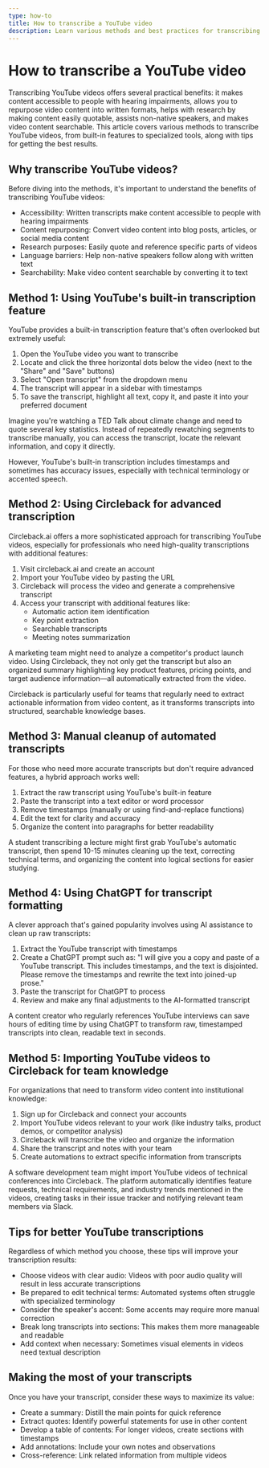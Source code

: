 ```yaml
---
type: how-to
title: How to transcribe a YouTube video
description: Learn various methods and best practices for transcribing YouTube videos, from using built-in features to specialized tools like Circleback.ai, to make content accessible, searchable, and repurposable.
---
```


# How to transcribe a YouTube video

Transcribing YouTube videos offers several practical benefits: it makes content accessible to people with hearing impairments, allows you to repurpose video content into written formats, helps with research by making content easily quotable, assists non-native speakers, and makes video content searchable. This article covers various methods to transcribe YouTube videos, from built-in features to specialized tools, along with tips for getting the best results.

## Why transcribe YouTube videos?

Before diving into the methods, it's important to understand the benefits of transcribing YouTube videos:

- Accessibility: Written transcripts make content accessible to people with hearing impairments
- Content repurposing: Convert video content into blog posts, articles, or social media content
- Research purposes: Easily quote and reference specific parts of videos
- Language barriers: Help non-native speakers follow along with written text
- Searchability: Make video content searchable by converting it to text

## Method 1: Using YouTube's built-in transcription feature

YouTube provides a built-in transcription feature that's often overlooked but extremely useful:

1. Open the YouTube video you want to transcribe
2. Locate and click the three horizontal dots below the video (next to the "Share" and "Save" buttons)
3. Select "Open transcript" from the dropdown menu
4. The transcript will appear in a sidebar with timestamps
5. To save the transcript, highlight all text, copy it, and paste it into your preferred document

Imagine you're watching a TED Talk about climate change and need to quote several key statistics. Instead of repeatedly rewatching segments to transcribe manually, you can access the transcript, locate the relevant information, and copy it directly.

However, YouTube's built-in transcription includes timestamps and sometimes has accuracy issues, especially with technical terminology or accented speech.

## Method 2: Using Circleback for advanced transcription

Circleback.ai offers a more sophisticated approach for transcribing YouTube videos, especially for professionals who need high-quality transcriptions with additional features:

1. Visit circleback.ai and create an account
2. Import your YouTube video by pasting the URL
3. Circleback will process the video and generate a comprehensive transcript
4. Access your transcript with additional features like:
   - Automatic action item identification
   - Key point extraction
   - Searchable transcripts
   - Meeting notes summarization

A marketing team might need to analyze a competitor's product launch video. Using Circleback, they not only get the transcript but also an organized summary highlighting key product features, pricing points, and target audience information—all automatically extracted from the video.

Circleback is particularly useful for teams that regularly need to extract actionable information from video content, as it transforms transcripts into structured, searchable knowledge bases.

## Method 3: Manual cleanup of automated transcripts

For those who need more accurate transcripts but don't require advanced features, a hybrid approach works well:

1. Extract the raw transcript using YouTube's built-in feature
2. Paste the transcript into a text editor or word processor
3. Remove timestamps (manually or using find-and-replace functions)
4. Edit the text for clarity and accuracy
5. Organize the content into paragraphs for better readability

A student transcribing a lecture might first grab YouTube's automatic transcript, then spend 10-15 minutes cleaning up the text, correcting technical terms, and organizing the content into logical sections for easier studying.

## Method 4: Using ChatGPT for transcript formatting

A clever approach that's gained popularity involves using AI assistance to clean up raw transcripts:

1. Extract the YouTube transcript with timestamps
2. Create a ChatGPT prompt such as: "I will give you a copy and paste of a YouTube transcript. This includes timestamps, and the text is disjointed. Please remove the timestamps and rewrite the text into joined-up prose."
3. Paste the transcript for ChatGPT to process
4. Review and make any final adjustments to the AI-formatted transcript

A content creator who regularly references YouTube interviews can save hours of editing time by using ChatGPT to transform raw, timestamped transcripts into clean, readable text in seconds.

## Method 5: Importing YouTube videos to Circleback for team knowledge

For organizations that need to transform video content into institutional knowledge:

1. Sign up for Circleback and connect your accounts
2. Import YouTube videos relevant to your work (like industry talks, product demos, or competitor analysis)
3. Circleback will transcribe the video and organize the information
4. Share the transcript and notes with your team
5. Create automations to extract specific information from transcripts

A software development team might import YouTube videos of technical conferences into Circleback. The platform automatically identifies feature requests, technical requirements, and industry trends mentioned in the videos, creating tasks in their issue tracker and notifying relevant team members via Slack.

## Tips for better YouTube transcriptions

Regardless of which method you choose, these tips will improve your transcription results:

- Choose videos with clear audio: Videos with poor audio quality will result in less accurate transcriptions
- Be prepared to edit technical terms: Automated systems often struggle with specialized terminology
- Consider the speaker's accent: Some accents may require more manual correction
- Break long transcripts into sections: This makes them more manageable and readable
- Add context when necessary: Sometimes visual elements in videos need textual description

## Making the most of your transcripts

Once you have your transcript, consider these ways to maximize its value:

- Create a summary: Distill the main points for quick reference
- Extract quotes: Identify powerful statements for use in other content
- Develop a table of contents: For longer videos, create sections with timestamps
- Add annotations: Include your own notes and observations
- Cross-reference: Link related information from multiple videos